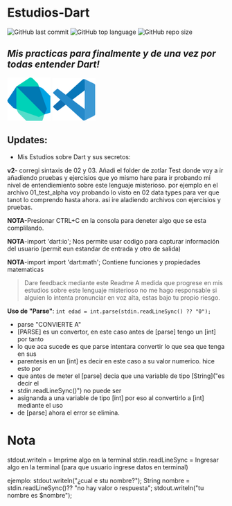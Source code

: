 # Estudios-Dart
![GitHub last commit](https://img.shields.io/github/last-commit/Zot-Lar/Estudios-Dart?color=%231531bd&logo=GitHub&logoColor=white) ![GitHub top language](https://img.shields.io/github/languages/top/Zot-Lar/Estudios-Dart?color=1531bd&logo=Dart) ![GitHub repo size](https://img.shields.io/github/repo-size/Zot-Lar/Estudios-Dart?color=1531bd&logo=CurseForge)

## _Mis practicas para finalmente y de una vez por todas entender Dart!_
<!-- ![](assets/dart.svg)-->
<img src="assets/dart.svg" width=100> <img src="assets/visual-studio-code-1.svg" width=100> 

## Updates:
- Mis Estudios sobre Dart y sus secretos:

**v2**- corregi sintaxis de 02 y 03.
    Añadi el folder de zotlar Test donde voy a ir añadiendo pruebas y ejercisios que yo mismo hare para ir probando mi nivel de entendiemiento sobre este lenguaje misterioso.
    por ejemplo en el archivo 01_test_alpha voy probando lo visto en 02 data types para ver que tanot lo comprendo hasta ahora. asi ire aladiendo archivos con ejercisios y pruebas.

**NOTA**-Presionar CTRL+C en la consola para deneter algo que se esta complilando.

**NOTA**-import 'dart:io'; Nos permite usar codigo para capturar información del usuario (permit eun estandar de entrada y otro de salida)

**NOTA**-import import 'dart:math'; Contiene funciones y propiedades matematicas

> Dare feedback mediante este Readme
> A medida que progrese en mis estudios
> sobre este lenguaje misterioso
> no me hago responsable si alguien lo intenta
> pronunciar en voz alta, estas bajo tu propio
> riesgo.

**Uso de "Parse"**:
`int edad = int.parse(stdin.readLineSync() ?? "0");`
 * parse "CONVIERTE A"
 * [PARSE] es un convertor, en este caso antes de [parse] tengo un [int] por tanto 
 * lo que aca sucede es que parse intentara convertir lo que sea que tenga en sus
 * parentesis en un [int] es decir en este caso a su valor numerico. hice esto por 
 * que antes de meter el [parse] decia que una variable de tipo [String]("es decir el
 * stdin.readLineSync()") no puede ser
 * asignanda a una variable de tipo [int] por eso al convertirlo a [int] mediante el uso
 * de [parse] ahora el error se elimina.
 
# Nota
 stdout.writeln = Imprime algo en la terminal
 stdin.readLineSync = Ingresar algo en la terminal (para que usuario ingrese datos en terminal)

 ejemplo:
 stdout.writeln("¿cual e stu nombre?");
 String nombre = stdin.readLineSync()?? "no hay valor o respuesta";
 stdout.writeln("tu nombre es $nombre");
 